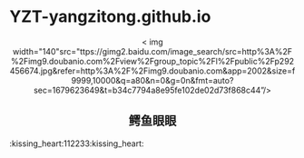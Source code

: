 # YZT-yangzitong.github.io
<p align="center">
< img width="140"src="ttps://gimg2.baidu.com/image_search/src=http%3A%2F%2Fimg9.doubanio.com%2Fview%2Fgroup_topic%2Fl%2Fpublic%2Fp292456674.jpg&refer=http%3A%2F%2Fimg9.doubanio.com&app=2002&size=f9999,10000&q=a80&n=0&g=0n&fmt=auto?sec=1679623649&t=b34c7794a8e95fe102de02d73f868c44”/><h2 align="center">鳄鱼眼眼</h2>
<palign="center">:kissing_heart:112233:kissing_heart:</p >
 </p >
